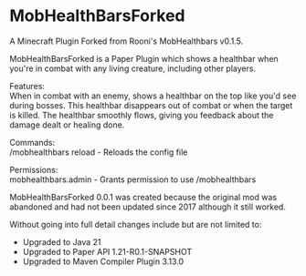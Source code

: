 # MobHealthBarsForked
A Minecraft Plugin Forked from Rooni's MobHealthbars v0.1.5. 

MobHealthBarsForked is a Paper Plugin which shows a healthbar when you're in combat with any living creature, including other players.

Features:                       
When in combat with an enemy, shows a healthbar on the top like you'd see during bosses. This healthbar disappears out of combat or when the target is killed.
The healthbar smoothly flows, giving you feedback about the damage dealt or healing done.

Commands:               
/mobhealthbars reload - Reloads the config file

Permissions:                   
mobhealthbars.admin - Grants permission to use /mobhealthbars

MobHealthBarsForked 0.0.1 was created because the original mod was abandoned and had not been updated since 2017 although it still worked.

Without going into full detail changes include but are not limited to:
- Upgraded to Java 21
- Upgraded to Paper API 1.21-R0.1-SNAPSHOT
- Upgraded to Maven Compiler Plugin 3.13.0
